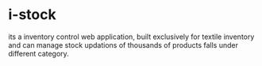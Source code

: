# i-stock
its a inventory control web application, built exclusively for textile inventory and can manage stock updations of thousands of products falls under different category.
